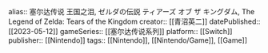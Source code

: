 alias:: 塞尔达传说 王国之泪, ゼルダの伝説 ティアーズ オブ ザ キングダム, The Legend of Zelda: Tears of the Kingdom
creator:: [[青沼英二]]
datePublished:: [[2023-05-12]]
gameSeries:: [[塞尔达传说系列]]
platform:: [[Switch]]
publisher:: [[Nintendo]] 
tags:: [[Nintendo]], [[Nintendo/Game]], [[Game]]
